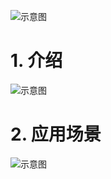 
![示意图](https://upload-images.jianshu.io/upload_images/944365-475b2207a5072fcc.png?imageMogr2/auto-orient/strip%7CimageView2/2/w/1240)

# 1. 介绍
![示意图](http://upload-images.jianshu.io/upload_images/944365-69355ced2bfaedee.png?imageMogr2/auto-orient/strip%7CimageView2/2/w/1240)


# 2. 应用场景
![示意图](http://upload-images.jianshu.io/upload_images/944365-5375dd400689b4a6.png?imageMogr2/auto-orient/strip%7CimageView2/2/w/1240)